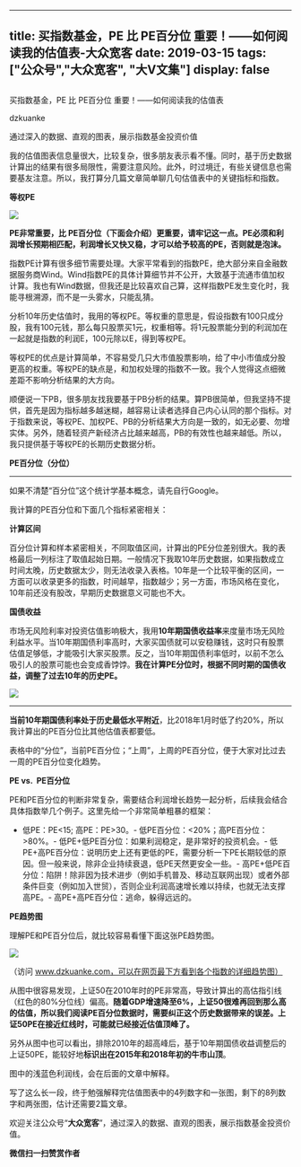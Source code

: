 
---
title:   买指数基金，PE 比 PE百分位 重要！——如何阅读我的估值表-大众宽客
date: 2019-03-15
tags: ["公众号","大众宽客", "大V文集"]
display: false
---


## 



买指数基金，PE 比 PE百分位 重要！——如何阅读我的估值表




dzkuanke




通过深入的数据、直观的图表，展示指数基金投资价值


我的估值图表信息量很大，比较复杂，很多朋友表示看不懂。同时，基于历史数据计算出的结果有很多局限性，需要注意风险。此外，时过境迁，有些关键信息也需要基友注意。所以，我打算分几篇文章简单聊几句估值表中的关键指标和指数。



**等权PE**



<img class="" data-copyright="0" data-ratio="0.193158953722334" data-s="300,640" src="https://mmbiz.qpic.cn/mmbiz_png/PKw3FQPmhIjIthzYVQe6KicU8zJiaVf2nCms5L96tWicRvX7fgkoDEPkRQGBib7PhHmunHIGZ9nOapKkJZoDwia5sEg/640?wx_fmt=png" data-type="png" data-w="994" style="white-space: normal;text-align: center;"/>



**PE非常重要，比 PE百分位（下面会介绍）更重要，请牢记这一点。PE必须和利润增长预期相匹配，利润增长又快又稳，才可以给予较高的PE，否则就是泡沫。**



指数PE计算有很多细节需要处理。大家平常看到的指数PE，绝大部分来自金融数据服务商Wind。Wind指数PE的具体计算细节并不公开，大致基于流通市值加权计算。我也有Wind数据，但我还是比较喜欢自己算，这样指数PE发生变化时，我能寻根溯源，而不是一头雾水，只能乱猜。



分析10年历史估值时，我用的等权PE。等权重的意思是，假设指数有100只成分股，我有100元钱，那么每只股票买1元，权重相等。将1元股票能分到的利润加在一起就是指数的利润E，100元除以E，得到等权PE。



等权PE的优点是计算简单，不容易受几只大市值股票影响，给了中小市值成分股更高的权重。等权PE的缺点是，和加权处理的指数不一致。我个人觉得这点细微差距不影响分析结果的大方向。



顺便说一下PB，很多朋友找我要基于PB分析的结果。算PB很简单，但我坚持不提供，首先是因为指标越多越迷糊，越容易让读者选择自己内心认同的那个指标。对于指数来说，等权PE、加权PE、PB的分析结果大方向是一致的，如无必要、勿增实体。另外，随着轻资产新经济占比越来越高，PB的有效性也越来越低。所以，我只提供基于等权PE的长期历史数据分析。





**PE百分位（分位）**

****

如果不清楚“百分位”这个统计学基本概念，请先自行Google。



我计算的PE百分位和下面几个指标紧密相关：



**计算区间**

百分位计算和样本紧密相关，不同取值区间，计算出的PE分位差别很大。我的表格最后一列标注了取值起始日期。一般情况下我取10年历史数据，如果指数成立时间太晚，历史数据太少，则无法收录入表格。10年是一个比较平衡的区间，一方面可以收录更多的指数，时间越早，指数越少；另一方面，市场风格在变化，10年前还没有股改，早期历史数据意义可能也不大。



**国债收益**

市场无风险利率对投资估值影响极大，我用**10年期国债收益率**来度量市场无风险利益水平。当10年期国债利率高时，大家买国债就可以安稳赚钱，这时只有股票估值足够低，才能吸引大家买股票。反之，当10年期国债利率低时，以前不怎么吸引人的股票可能也会变成香饽饽。**我在计算PE分位时，根据不同时期的国债收益，调整了过去10年的历史PE。**

**<img class="" data-copyright="0" data-ratio="0.8805460750853242" data-s="300,640" src="https://mmbiz.qpic.cn/mmbiz_png/PKw3FQPmhIjIthzYVQe6KicU8zJiaVf2nCO51sajgvw0cR03jKzrPJh1NG4vFnJ9F1MZXqJIfTGkib01sOnJiaMkicQ/640?wx_fmt=png" data-type="png" data-w="1172" style="text-align: center;white-space: normal;"/>**

****

**当前10年期国债利率处于历史最低水平附近**，比2018年1月时低了约20%，所以我计算出的PE百分位比其他估值表都要低。



表格中的“分位”，当前PE百分位；“上周”，上周的PE百分位，便于大家对比过去一周的PE百分位变化趋势。





**PE vs.&nbsp; PE百分位**



PE和PE百分位的判断非常复杂，需要结合利润增长趋势一起分析，后续我会结合具体指数举几个例子。这里先给一个非常简单粗暴的框架：


- 低PE：PE&lt;15; 高PE：PE&gt;30。- 低PE百分位：&lt;20%；高PE百分位：&gt;80%。- 低PE+低PE百分位：如果利润稳定，是非常好的投资机会。- 低PE+高PE百分位：说明历史上还有更低的PE，需要分析一下PE长期较低的原因。但一般来说，除非企业持续衰退，低PE天然更安全一些。- 高PE+低PE百分位：陷阱！除非因为技术进步（例如手机普及、移动互联网出现）或者外部条件巨变（例如加入世贸），否则企业利润高速增长难以持续，也就无法支撑高PE。- 高PE+高PE百分位：逃命，躲得远远的。




**PE趋势图**



理解PE和PE百分位后，就比较容易看懂下面这张PE趋势图。

<img class="" data-copyright="0" data-ratio="0.6" data-s="300,640" src="https://mmbiz.qpic.cn/mmbiz_png/PKw3FQPmhIjIthzYVQe6KicU8zJiaVf2nCZ11v9UtORCkYgBM1MGPqiaSNmjWnklKXFtpYf5RfDgQ3jc9G2yo3ulw/640?wx_fmt=png" data-type="png" data-w="1200" style=""/>

（访问&nbsp;www.dzkuanke.com，可以在网页最下方看到各个指数的详细趋势图）



从图中很容易发现，上证50在2010年时的PE非常高，导致计算出的高估指引线（红色的80%分位线）偏高。**随着GDP增速降至6%，上证50很难再回到那么高的估值，所以我们阅读PE百分位数据时，需要纠正这个历史数据带来的误差。上证50PE在接近红线时，可能就已经接近估值顶峰了。**



另外从图中也可以看出，排除2010年的超高峰后，基于10年期国债收益调整后的上证50PE，能较好地**标识出在2015年和2018年初的牛市山顶**。



图中的浅蓝色利润线，会在后面的文章中解释。





写了这么长一段，终于勉强解释完估值图表中的4列数字和一张图，剩下的8列数字和两张图，估计还需要2篇文章。



欢迎关注公众号“**大众宽客**”，通过深入的数据、直观的图表，展示指数基金投资价值。




**微信扫一扫赞赏作者**













